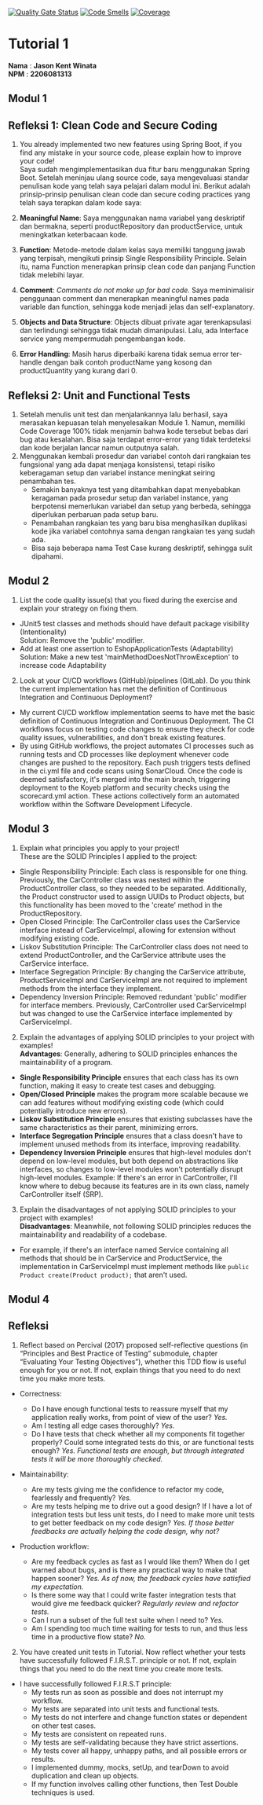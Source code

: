 [![Quality Gate Status](https://sonarcloud.io/api/project_badges/measure?project=Fec16_tutorial-1&metric=alert_status)](https://sonarcloud.io/summary/new_code?id=Fec16_tutorial-1)
[![Code Smells](https://sonarcloud.io/api/project_badges/measure?project=Fec16_tutorial-1&metric=code_smells)](https://sonarcloud.io/summary/new_code?id=Fec16_tutorial-1)
[![Coverage](https://sonarcloud.io/api/project_badges/measure?project=Fec16_tutorial-1&metric=coverage)](https://sonarcloud.io/summary/new_code?id=Fec16_tutorial-1)

# Tutorial 1

**Nama** : **Jason Kent Winata** <br/>
**NPM** : **2206081313** <br/>

## Modul 1
## Refleksi 1: Clean Code and Secure Coding
1. You already implemented two new features using Spring Boot, if you find any mistake in your source code, please explain how to improve your code! <br>
Saya sudah mengimplementasikan dua fitur baru menggunakan Spring Boot. Setelah meninjau ulang source code, saya mengevaluasi standar penulisan kode yang telah saya pelajari dalam modul ini. Berikut adalah prinsip-prinsip penulisan clean code dan secure coding practices yang telah saya terapkan dalam kode saya:

1. **Meaningful Name**: Saya menggunakan nama variabel yang deskriptif dan bermakna, seperti productRepository dan productService, untuk meningkatkan keterbacaan kode.
2. **Function**: Metode-metode dalam kelas saya memiliki tanggung jawab yang terpisah, mengikuti prinsip Single Responsibility Principle. Selain itu, nama Function menerapkan prinsip clean code dan panjang Function tidak melebihi layar.
3. **Comment**: *Comments do not make up for bad code.* Saya meminimalisir penggunaan comment dan menerapkan meaningful names pada variable dan function, sehingga kode menjadi jelas dan self-explanatory.
4. **Objects and Data Structure**: Objects dibuat private agar terenkapsulasi dan terlindungi sehingga tidak mudah dimanipulasi. Lalu, ada Interface service yang mempermudah pengembangan kode.
5. **Error Handling**: Masih harus diperbaiki karena tidak semua error ter-handle dengan baik contoh productName yang kosong dan productQuantity yang kurang dari 0.

## Refleksi 2: Unit and Functional Tests
1. Setelah menulis unit test dan menjalankannya lalu berhasil, saya merasakan kepuasan telah menyelesaikan Module 1. Namun, memiliki Code Coverage 100% tidak menjamin bahwa kode tersebut bebas dari bug atau kesalahan. Bisa saja terdapat error-error yang tidak terdeteksi dan kode berjalan lancar namun outputnya salah.
2. Menggunakan kembali prosedur dan variabel contoh dari rangkaian tes fungsional yang ada dapat menjaga konsistensi, tetapi risiko keberagaman setup dan variabel instance meningkat seiring penambahan tes.
    - Semakin banyaknya test yang ditambahkan dapat menyebabkan keragaman pada prosedur setup dan variabel instance, yang berpotensi memerlukan variabel dan setup yang berbeda, sehingga diperlukan perbaruan pada setup baru.
    - Penambahan rangkaian tes yang baru bisa menghasilkan duplikasi kode jika variabel contohnya sama dengan rangkaian tes yang sudah ada.
    - Bisa saja beberapa nama Test Case kurang deskriptif, sehingga sulit dipahami. 

## Modul 2
1. List the code quality issue(s) that you fixed during the exercise and explain your strategy on fixing them.
- JUnit5 test classes and methods should have default package visibility (Intentionality)<br/>
   Solution: Remove the 'public' modifier.
- Add at least one assertion to EshopApplicationTests (Adaptability)<br/>
Solution: Make a new test 'mainMethodDoesNotThrowException' to increase code Adaptability

2. Look at your CI/CD workflows (GitHub)/pipelines (GitLab). Do you think the current implementation has met the definition of Continuous Integration and Continuous Deployment? 
- My current CI/CD workflow implementation seems to have met the basic definition of Continuous Integration and Continuous Deployment. The CI workflows focus on testing code changes to ensure they check for code quality issues, vulnerabilities, and don't break existing features. <br/>
- By using GitHub workflows, the project automates CI processes such as running tests and CD processes like deployment whenever code changes are pushed to the repository. Each push triggers tests defined in the ci.yml file and code scans using SonarCloud. Once the code is deemed satisfactory, it's merged into the main branch, triggering deployment to the Koyeb platform and security checks using the scorecard.yml action. These actions collectively form an automated workflow within the Software Development Lifecycle.

## Modul 3
1. Explain what principles you apply to your project! <br>
These are the SOLID Principles I applied to the project:
- Single Responsibility Principle: Each class is responsible for one thing. Previously, the CarController class was nested within the ProductController class, so they needed to be separated. Additionally, the Product constructor used to assign UUIDs to Product objects, but this functionality has been moved to the 'create' method in the ProductRepository.
- Open Closed Principle: The CarController class uses the CarService interface instead of CarServiceImpl, allowing for extension without modifying existing code.
- Liskov Substitution Principle: The CarController class does not need to extend ProductController, and the CarService attribute uses the CarService interface.
- Interface Segregation Principle: By changing the CarService attribute, ProductServiceImpl and CarServiceImpl are not required to implement methods from the interface they implement.
- Dependency Inversion Principle: Removed redundant 'public' modifier for interface members. Previously, CarController used CarServiceImpl but was changed to use the CarService interface implemented by CarServiceImpl.

2. Explain the advantages of applying SOLID principles to your project with examples! <br>
**Advantages**: Generally, adhering to SOLID principles enhances the maintainability of a program.
- **Single Responsibility Principle** ensures that each class has its own function, making it easy to create test cases and debugging.
- **Open/Closed Principle** makes the program more scalable because we can add features without modifying existing code (which could potentially introduce new errors).
- **Liskov Substitution Principle** ensures that existing subclasses have the same characteristics as their parent, minimizing errors.
- **Interface Segregation Principle** ensures that a class doesn't have to implement unused methods from its interface, improving readability.
- **Dependency Inversion Principle** ensures that high-level modules don't depend on low-level modules, but both depend on abstractions like interfaces, so changes to low-level modules won't potentially disrupt high-level modules. Example: If there's an error in CarController, I'll know where to debug because its features are in its own class, namely CarController itself (SRP).

3. Explain the disadvantages of not applying SOLID principles to your project with examples! <br>
**Disadvantages**: Meanwhile, not following SOLID principles reduces the maintainability and readability of a codebase. 
- For example, if there's an interface named Service containing all methods that should be in CarService and ProductService, the implementation in CarServiceImpl must implement methods like `public Product create(Product product);` that aren't used.

## Modul 4
## Refleksi
1. Reflect based on Percival (2017) proposed self-reflective questions (in “Principles and Best Practice of Testing” submodule, chapter “Evaluating Your Testing Objectives”), whether this TDD flow is useful enough for you or not. If not, explain things that you need to do next time you make more tests. <br>
- Correctness:
  - Do I have enough functional tests to reassure myself that my application really works, from point of view of the user? _Yes._
  - Am I testing all edge cases thoroughly? _Yes._
  - Do I have tests that check whether all my components fit together properly? Could some integrated tests do this, or are functional tests enough? _Yes. Functional tests are enough, but through integrated tests it will be more thoroughly checked._

- Maintainability:
  - Are my tests giving me the confidence to refactor my code, fearlessly and frequently? _Yes._
  - Are my tests helping me to drive out a good design? If I have a lot of integration tests but less unit tests, do I need to make more unit tests to get better feedback on my code design? _Yes. If those better feedbacks are actually helping the code design, why not?_

- Production workflow:
  - Are my feedback cycles as fast as I would like them? When do I get warned about bugs, and is there any practical way to make that happen sooner? _Yes. As of now, the feedback cycles have satisfied my expectation._
  - Is there some way that I could write faster integration tests that would give me feedback quicker? _Regularly review and refactor tests._
  - Can I run a subset of the full test suite when I need to? _Yes._
  - Am I spending too much time waiting for tests to run, and thus less time in a productive flow state? _No._

2. You have created unit tests in Tutorial. Now reflect whether your tests have successfully followed F.I.R.S.T. principle or not. If not, explain things that you need to do the next time you create more tests. <br>
- I have successfully followed F.I.R.S.T principle:
  - My tests run as soon as possible and does not interrupt my workflow.
  - My tests are separated into unit tests and functional tests.
  - My tests do not interfere and change function states or dependent on other test cases.
  - My tests are consistent on repeated runs.
  - My tests are self-validating because they have strict assertions.
  - My tests cover all happy, unhappy paths, and all possible errors or results.
  - I implemented dummy, mocks, setUp, and tearDown to avoid duplication and clean up objects.
  - If my function involves calling other functions, then Test Double techniques is used. 

